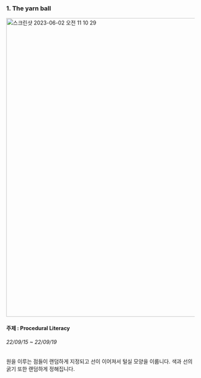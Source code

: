 ### 1. The yarn ball
<img width="799" alt="스크린샷 2023-06-02 오전 11 10 29" src="https://github.com/rninji/Creative-Algorithm/assets/78344310/87a607a2-879b-4228-9b18-797a5967af37">

#### 주제 : Procedural Literacy  
###### 22/09/15 ~ 22/09/19  
원을 이루는 점들이 랜덤하게 지정되고 선이 이어져서 털실 모양을 이룹니다. 색과 선의 굵기 또한 랜덤하게 정해집니다.
